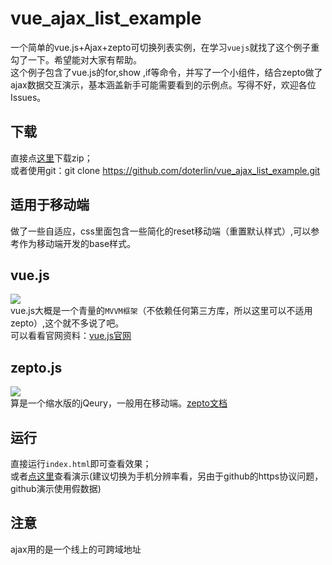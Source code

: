 # vue_ajax_list_example
一个简单的vue.js+Ajax+zepto可切换列表实例，在学习`vuejs`就找了这个例子重勾了一下。希望能对大家有帮助。<br>
这个例子包含了vue.js的for,show ,if等命令，并写了一个小组件，结合zepto做了ajax数据交互演示，基本涵盖新手可能需要看到的示例点。写得不好，欢迎各位Issues。

## 下载
直接点[这里](https://github.com/doterlin/vue_ajax_list_example/archive/master.zip)下载zip；<br>
或者使用git：git clone https://github.com/doterlin/vue_ajax_list_example.git

## 适用于移动端
做了一些自适应，css里面包含一些简化的reset移动端（重置默认样式）,可以参考作为移动端开发的base样式。

## vue.js
![](http://cn.vuejs.org/images/logo.png)  
vue.js大概是一个青量的`MVVM框架`（不依赖任何第三方库，所以这里可以不适用zepto）,这个就不多说了吧。<br>
可以看看官网资料：[vue.js官网](http://cn.vuejs.org)

## zepto.js
![](http://www.zeptojs.cn/skin/logo.png)  
算是一个缩水版的jQeury，一般用在移动端。[zepto文档](http://www.css88.com/doc/zeptojs_api)

## 运行
直接运行`index.html`即可查看效果；<br>
或者[点这里](https://doterlin.github.io/vue_ajax_list_example/)查看演示(建议切换为手机分辨率看，另由于github的https协议问题，github演示使用假数据)

## 注意
ajax用的是一个线上的可跨域地址
